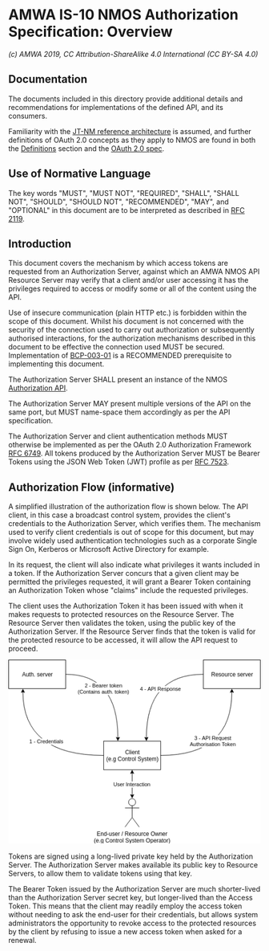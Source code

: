# AMWA IS-10 NMOS Authorization Specification: Overview

_(c) AMWA 2019, CC Attribution-ShareAlike 4.0 International (CC BY-SA 4.0)_

## Documentation

The documents included in this directory provide additional details and recommendations for implementations of the defined API, and its consumers.

Familiarity with the [JT-NM reference architecture](http://jt-nm.org/) is assumed, and further definitions of OAuth 2.0 concepts as they apply to NMOS are found in both the [Definitions](./5.0.%20Definitions) section and the [OAuth 2.0 spec][RFC-6749].

## Use of Normative Language

The key words "MUST", "MUST NOT", "REQUIRED", "SHALL", "SHALL NOT", "SHOULD", "SHOULD NOT", "RECOMMENDED", "MAY", and "OPTIONAL" in this document are to be interpreted as described in [RFC 2119][RFC-2119].

## Introduction

This document covers the mechanism by which access tokens are requested from an Authorization Server, against which an AMWA NMOS API Resource Server may verify that a client and/or user accessing it has the privileges required to access or modify some or all of the content using the API.

Use of insecure communication (plain HTTP etc.) is forbidden within the scope of this document. Whilst his document is not concerned with the security of the connection used to carry out authorization or subsequently authorised interactions, for the authorization mechanisms described in this document to be effective the connection used MUST be secured.
Implementation of [BCP-003-01][BCP-003-01] is a RECOMMENDED prerequisite to implementing this document.

The Authorization Server SHALL present an instance of the NMOS [Authorization API](../APIs/AuthorizationAPI.raml).

The Authorization Server MAY present multiple versions of the API on the same port, but MUST name-space them accordingly as per the API specification.

The Authorization Server and client authentication methods MUST otherwise be implemented as per the OAuth 2.0 Authorization Framework [RFC 6749][RFC-6749]. All tokens produced by the Authorization Server MUST be Bearer Tokens using the JSON Web Token (JWT) profile as per [RFC 7523][RFC-7523].

## Authorization Flow (informative)

A simplified illustration of the authorization flow is shown below. The API client, in this case a broadcast control system, provides the client's credentials to the Authorization Server, which verifies them. The mechanism used to verify client credentials is out of scope for this document, but may involve widely used authentication technologies such as a corporate Single Sign On, Kerberos or Microsoft Active Directory for example.

In its request, the client will also indicate what privileges it wants included in a token. If the Authorization Server concurs that a given client may be permitted the privileges requested, it will grant a Bearer Token containing an Authorization Token whose "claims" include the requested privileges.

The client uses the Authorization Token it has been issued with when it makes requests to protected resources on the Resource Server. The Resource Server then validates the token, using the public key of the Authorization Server. If the Resource Server finds that the token is valid for the protected resource to be accessed, it will allow the API request to proceed.

![Authorization Flow](images/nmos_sec_3.png)

Tokens are signed using a long-lived private key held by the Authorization Server. The Authorization Server makes available its public key to Resource Servers, to allow them to validate tokens using that key.

The Bearer Token issued by the Authorization Server are much shorter-lived than the Authorization Server secret key, but longer-lived than the Access Token. This means that the client may readily employ the access token without needing to ask the end-user for their credentials, but allows system administrators the opportunity to revoke access to the protected resources by the client by refusing to issue a new access token when asked for a renewal.

[RFC-2119]: https://tools.ietf.org/html/rfc2119 "Key words for use in RFCs"

[RFC-6749]: https://tools.ietf.org/html/rfc6749 "The OAuth 2.0 Authorization Framework"

[RFC-7523]: https://tools.ietf.org/html/rfc7523 "JSON Web Token (JWT) Profile"

[BCP-003-01]: https://github.com/AMWA-TV/nmos-api-security/blob/v1.0-dev/best-practice-secure-comms.md
